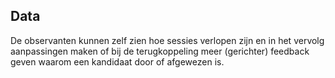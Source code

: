## Data
De observanten kunnen zelf zien hoe sessies verlopen zijn en in het vervolg aanpassingen maken of bij de terugkoppeling meer (gerichter) feedback geven waarom een kandidaat door of afgewezen is.